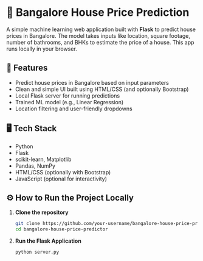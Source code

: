 # 🏡 Bangalore House Price Prediction

A simple machine learning web application built with **Flask** to predict house prices in Bangalore. The model takes inputs like location, square footage, number of bathrooms, and BHKs to estimate the price of a house. This app runs locally in your browser.

## 🚀 Features

- Predict house prices in Bangalore based on input parameters
- Clean and simple UI built using HTML/CSS (and optionally Bootstrap)
- Local Flask server for running predictions
- Trained ML model (e.g., Linear Regression)
- Location filtering and user-friendly dropdowns

## 🖥️ Tech Stack

- Python
- Flask
- scikit-learn, Matplotlib
- Pandas, NumPy
- HTML/CSS (optionally with Bootstrap)
- JavaScript (optional for interactivity)


## ⚙️ How to Run the Project Locally

1. **Clone the repository**
   ```bash
   git clone https://github.com/your-username/bangalore-house-price-predictor.git
   cd bangalore-house-price-predictor
   
2. **Run the Flask Application**
   ```bash
   python server.py


